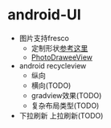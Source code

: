# android-UI
- 图片支持fresco
  - 定制形状[参考这里](https://github.com/wasabeef/fresco-processors)
  - [PhotoDraweeView](https://github.com/ongakuer/PhotoDraweeView)
- android recycleview
  - 纵向
  - 横向(TODO)
  - gradview效果(TODO)
  - 复杂布局类型(TODO)
- 下拉刷新 上拉刷新(TODO)

